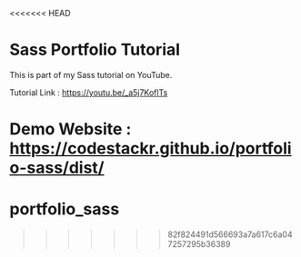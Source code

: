 <<<<<<< HEAD
# Sass Portfolio Tutorial
This is part of my Sass tutorial on YouTube.

Tutorial Link : https://youtu.be/_a5j7KoflTs

Demo Website  : https://codestackr.github.io/portfolio-sass/dist/
=======
# portfolio_sass
>>>>>>> 82f824491d566693a7a617c6a047257295b36389
